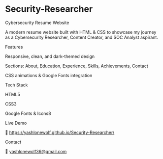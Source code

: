 # Security-Researcher
Cybersecurity Resume Website

A modern resume website built with HTML & CSS to showcase my journey as a Cybersecurity Researcher, Content Creator, and SOC Analyst aspirant.

Features

Responsive, clean, and dark-themed design

Sections: About, Education, Experience, Skills, Achievements, Contact

CSS animations & Google Fonts integration

Tech Stack

HTML5

CSS3

Google Fonts & Icons8

Live Demo

🔗 https://yashlonewolf.github.io/Security-Researcher/

Contact

📧 yashlonewolf36@gmail.com
